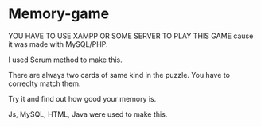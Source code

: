 # Memory-game

YOU HAVE TO USE XAMPP OR SOME SERVER TO PLAY THIS GAME cause it was made with MySQL/PHP.

I used Scrum method to make this. 

There are always two cards of same kind in the puzzle. You have to correclty match them. 

Try it and find out how good your memory is. 

Js, MySQL, HTML, Java were used to make this. 

